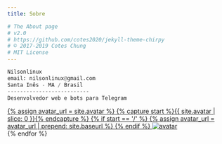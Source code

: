 ```yaml
---
title: Sobre

# The About page
# v2.0
# https://github.com/cotes2020/jekyll-theme-chirpy
# © 2017-2019 Cotes Chung
# MIT License
---
```


```python
Nilsonlinux
email: nilsonlinux@gmail.com
Santa Inês - MA / Brasil
--------------------------
Desenvolvedor web e bots para Telegram
```

<div id="nav-wrapper">
  <div id="profile-wrapper" class="d-flex flex-column">
    <div id="avatar" class="d-flex justify-content-center">
      <a href="{{ site.baseurl }}/" alt="avatar">
        {% assign avatar_url = site.avatar %}
        {% capture start %}{{ site.avatar | slice: 0 }}{% endcapture %}
        {% if start == '/' %}
          {% assign avatar_url = avatar_url | prepend: site.baseurl %}
        {% endif %}
        <img src="{{ avatar_url }}" alt="avatar" onerror="this.style.display='none'">
      </a>
    </div>
  {% endfor %}
